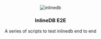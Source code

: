 <p align="center">
    <img alt="inlinedb" src="https://raw.githubusercontent.com/inlinedb/inlinedb/icons/idb-e2e.png">
</p>

<h3 align="center">
    InlineDB E2E
</h3>

<p align="center">
    A series of scripts to test inlinedb end to end
</p>
